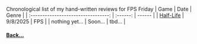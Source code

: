 Chronological list of my hand-written reviews for FPS Friday
|                Game                 |   Date   | Genre  |
| :---------------------------------: | :------: | ------ |
| [Half-Life](games/fps/half-life.md) | 9/8/2025 | FPS    |
|           nothing yet...            | Soon...  | tbd... |
#### [Back...](appendix.md)
